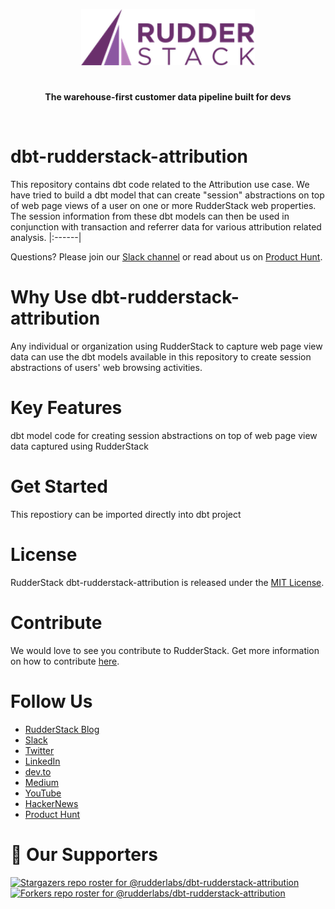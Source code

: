 <p align="center"><a href="https://rudderstack.com"><img src="https://raw.githubusercontent.com/rudderlabs/rudder-server/master/resources/RudderStack.png" alt="RudderStack - An Open Source Customer Data Platform" height="90"/></a></p>
<h1 align="center"></h1>
<p align="center"><b>The warehouse-first customer data pipeline built for devs</b></p>
<br/>

# dbt-rudderstack-attribution
This repository contains dbt code related to the Attribution use case. We have tried to build a dbt model that can create "session" abstractions on top of web page views of a user on one or more RudderStack web properties. The session information from these dbt models can then be used in conjunction with transaction and referrer data for various attribution related analysis. 
|:------|
 

Questions? Please join our [Slack channel](https://resources.rudderstack.com/join-rudderstack-slack) or read about us on [Product Hunt](https://www.producthunt.com/posts/rudderstack). 

# Why Use dbt-rudderstack-attribution
Any individual or organization using RudderStack to capture web page view data can use the dbt models available in this repository to create session abstractions of users' web browsing activities. 

# Key Features
dbt model code for creating session abstractions on top of web page view data captured using RudderStack 

# Get Started
This repostiory can be imported directly into dbt project 

# License
RudderStack dbt-rudderstack-attribution is released under the [MIT License][mit_license].

# Contribute
We would love to see you contribute to RudderStack. Get more information on how to contribute [here](CONTRIBUTING.md).

# Follow Us
- [RudderStack Blog][rudderstack-blog]
- [Slack][slack]
- [Twitter][twitter]
- [LinkedIn][linkedin]
- [dev.to][devto]
- [Medium][medium]
- [YouTube][youtube]
- [HackerNews][hackernews]
- [Product Hunt][producthunt]


# :clap:  Our Supporters
[![Stargazers repo roster for @rudderlabs/dbt-rudderstack-attribution](https://reporoster.com/stars/rudderlabs/dbt-rudderstack-attribution)](https://github.com/rudderlabs/dbt-rudderstack-attribution/stargazers)
[![Forkers repo roster for @rudderlabs/dbt-rudderstack-attribution](https://reporoster.com/forks/rudderlabs/dbt-rudderstack-attribution)](https://github.com/rudderlabs/dbt-rudderstack-attribution/network/members)

<!----variables---->

[slack]: https://resources.rudderstack.com/join-rudderstack-slack
[twitter]: https://twitter.com/rudderstack
[linkedin]: https://www.linkedin.com/company/rudderlabs/
[devto]: https://dev.to/rudderstack
[medium]: https://rudderstack.medium.com/
[youtube]: https://www.youtube.com/channel/UCgV-B77bV_-LOmKYHw8jvBw
[rudderstack-blog]: https://rudderstack.com/blog/
[hackernews]: https://news.ycombinator.com/item?id=21081756
[producthunt]: https://www.producthunt.com/posts/rudderstack
[mit_license]: https://opensource.org/licenses/MIT
[agplv3_license]: https://www.gnu.org/licenses/agpl-3.0-standalone.html
[sspl_license]: https://www.mongodb.com/licensing/server-side-public-license
[config-generator]: https://github.com/rudderlabs/config-generator
[config-generator-section]: https://github.com/rudderlabs/rudder-server/blob/master/README.md#rudderstack-config-generator
[rudder-logo]: https://repository-images.githubusercontent.com/197743848/b352c900-dbc8-11e9-9d45-4deb9274101f
